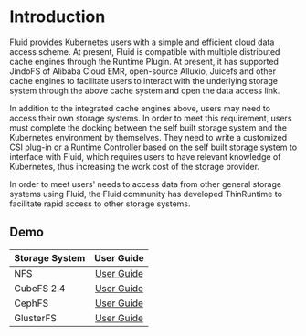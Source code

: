 # Introduction

Fluid provides Kubernetes users with a simple and efficient cloud data access scheme. At present, Fluid is compatible with multiple distributed cache engines through the Runtime Plugin. At present, it has supported JindoFS of Alibaba Cloud EMR, open-source Alluxio, Juicefs and other cache engines to facilitate users to interact with the underlying storage system through the above cache system and open the data access link.

In addition to the integrated cache engines above, users may need to access their own storage systems. In order to meet this requirement, users must complete the docking between the self built storage system and the Kubernetes environment by themselves. They need to write a customized CSI plug-in or a Runtime Controller based on the self built storage system to interface with Fluid, which requires users to have relevant knowledge of Kubernetes, thus increasing the work cost of the storage provider.



In order to meet users' needs to access data from other general storage systems using Fluid, the Fluid community has developed ThinRuntime to facilitate rapid access to other storage systems.

## Demo

| Storage System |                User Guide                | 
|----------------|:----------------------------------------:|
| NFS            |      [User Guide](./nfs/readme.md)       |
| CubeFS 2.4     |  [User Guide](./cubefs/v2.4/readme.md)   |
| CephFS         |     [User Guide](./cephfs/readme.md)     |
| GlusterFS      | [User Guide](./glusterfs/readme.md)      |
